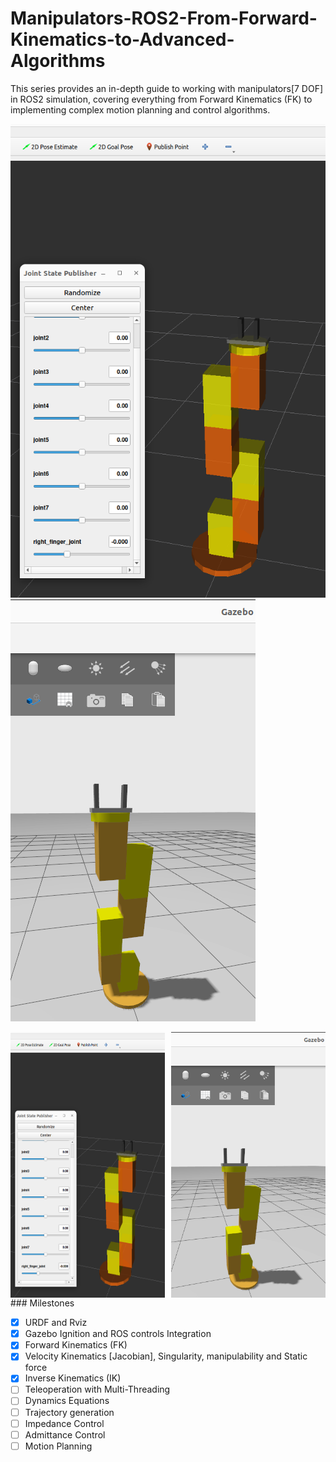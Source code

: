 # Manipulators-ROS2-From-Forward-Kinematics-to-Advanced-Algorithms
This series provides an in-depth guide to working with manipulators[7 DOF] in ROS2 simulation, covering everything from  Forward Kinematics (FK) to implementing complex motion planning and control algorithms. 

![alt text](assets/image.png)![alt text](assets/gazebo.png)
<div style="display: flex; justify-content: space-between;">
  <img src="assets/image.png" alt="Description of first image" width="49%">
  <img src="assets/gazebo.png" alt="Description of second image" width="49%">
</div>
### Milestones

- [x] URDF and Rviz
- [x] Gazebo Ignition and ROS controls Integration
- [x] Forward Kinematics (FK)
- [x] Velocity Kinematics [Jacobian], Singularity, manipulability and Static force
- [x] Inverse Kinematics (IK)
- [ ] Teleoperation with Multi-Threading
- [ ] Dynamics Equations
- [ ] Trajectory generation
- [ ] Impedance Control
- [ ] Admittance Control
- [ ] Motion Planning